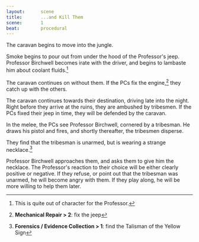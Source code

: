 ```yaml
---
layout:      scene
title:       ...and Kill Them
scene:       1
beat:        procedural
---
```



The caravan begins to move into the jungle.

Smoke begins to pour out from under the hood of the Professor's jeep.
Professor Birchwell becomes irate with the driver,
and begins to lambaste him about coolant fluids.[^prof]

The caravan continues on without them.
If the PCs fix the engine,[^repair] they catch up with the others.

The caravan continues towards their destination, driving late into the night.
Right before they arrive at the ruins, they are ambushed by tribesmen.
If the PCs fixed their jeep in time, they will be defended by the caravan.

In the melee, the PCs see Professor Birchwell, cornered by a tribesman.
He draws his pistol and fires, and shortly thereafter, the tribesmen disperse.

They find that the tribesman is unarmed, but is wearing a strange necklace.[^body]

Professor Birchwell approaches them, and asks them to give him the necklace.
The Professor's reaction to their choice will be either clearly positive or negative.
If they refuse, or point out that the tribesman was unarmed, he will become angry with them.
If they play along, he will be more willing to help them later.

[^prof]: This is quite out of character for the Professor.
[^repair]: **Mechanical Repair > 2**: fix the jeep
[^body]: **Forensics / Evidence Collection > 1**: find the Talisman of the Yellow Sign









